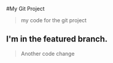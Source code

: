 #My Git Project
> my code for the git project


## I'm in the featured branch.

> Another code change
